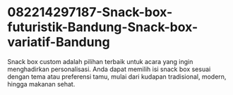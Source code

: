 # 082214297187-Snack-box-futuristik-Bandung-Snack-box-variatif-Bandung
Snack box custom adalah pilihan terbaik untuk acara yang ingin menghadirkan personalisasi. Anda dapat memilih isi snack box sesuai dengan tema atau preferensi tamu, mulai dari kudapan tradisional, modern, hingga makanan sehat.
